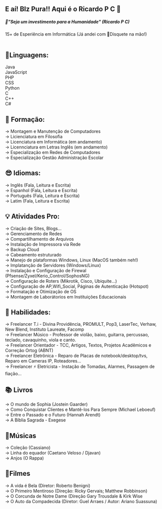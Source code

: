 ## E aí! Blz Pura!! Aqui é o Ricardo P C 👋 
##### 🧠"Seja um investimento para a Humanidade" (Ricardo P C)
15+ de Esperiência em Informática (Já andei com 💾Disquete na mão!)  
<br>

## 🤔Linguagens: 
Java <br>
JavaScript <br>
PHP <br>
CSS <br>
Python <br>
C <br>
C++ <br>
C# <br>

## 🔭 Formação:
-> Montagem e Manutenção de Computadores <br>
-> Licienciatura em Filosofia <br>
-> Licenciatura em Informática (em andamento) <br>
-> Licennciatura em Letras Inglês (em andamento) <br>
-> Especialização em Redes de Computadores <br>
-> Especialização Gestão Administração Escolar <br>

## 😎 Idiomas:
-> Inglês (Fala, Leitura e Escrita) <br>
-> Espanhol (Fala, Leitura e Escrita) <br>
-> Português (Fala, Leitura e Escrita) <br>
-> Latim (Fala, Leitura e Escrita) <br>


## 💡 Atividades Pro:
-> Criação de Sites, Blogs... <br>
-> Gerenciamento de Redes <br>
-> Compartilhamento de Arquivos <br>
-> Instalação de Impressora via Rede <br>
-> Backup Cloud <br>
-> Cabeamento estruturado <br>
-> Manejo de plataformas Windows, Linux (MacOS também neh!) <br>
-> Implatanção de Servidores (Windows/Linux) <br>
-> Instalação e Configuração de Firewal (Pfsense/Zyxel/Kerio_Control/SophosNG) <br>
-> Configuração de Roters (Mikrotik, Cisco, Ubiquite...) <br>
-> Configuração de AP,Wifi_Social, Páginas de Autenticação (Hotspot) <br>
-> Formatação e Otimização de OS <br>
-> Montagem de Laborátorios em Instituições Educacionais <br>


## 🧮 Habilidades:
-> Freelancer T.i - Divina Providência, PROMULT, Pop3, LaserTec, Verhaw, New Blend, Instituto Laureate, Facomp
<br>
-> Freelancer Músico - Professor de violão, baixo, guitarra, percussao, teclado, cavaquinho, viola e canto.
<br>
-> Freelancer Orientador - TCC, Artigos, Textos, Projetos Acadêmicos e Correção Ortog (ABNT)
<br>
-> Freelancer Eletrônica - Reparo de Placas de notebook/desktop/tvs, Reparo em Cameras IP, Roteadores...
<br>
-> Freelancer ⚡ Eletricista - Instação de Tomadas, Alarmes, Passagem de fiação...
<br>

## 📚 Livros
-> O mundo de Sophia (Jostein Gaarder)
<br>
-> Como Conquistar Clientes e Mantê-los Para Sempre (Michael Leboeuf)
<br> 
-> Entre o Passado e o Futuro (Hannah Arendt)
<br> 
-> A Bíblia Sagrada - Exegese
<br>

## 🎼Músicas
-> Coleção (Cassiano)
<br>
-> Linha do equador (Caetano Veloso / Djavan)
<br>
-> Anjos (O Rappa)

## 🎥Filmes
-> A vida é Bela (Diretor: Roberto Benigni)
<br>
-> O Primeiro Mentiroso (Direção: Ricky Gervais; Matthew Robbinson)
<br>
-> O Corcunda de Notre Dame (Direção 	Gary Trousdale & Kirk Wise
<br>
-> O Auto da Compadecida (Diretor: Guel Arraes / Autor: Ariano Suassuna)



<!--
**ricardopcs/ricardopcs** is a ✨ _special_ ✨ repository because its `README.md` (this file) appears on your GitHub profile.

Here are some ideas to get you started:

- 🔭 I’m currently working on ...
- 🌱 I’m currently learning ...
- 👯 I’m looking to collaborate on ...
- 🤔 I’m looking for help with ...
- 💬 Ask me about ...
- 📫 How to reach me: ...
- 😄 Pronouns: ...
- ⚡ Fun fact: ...
-->


